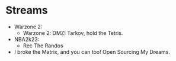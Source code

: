 # Streams 
- Warzone 2:
	- Warzone 2: DMZ! Tarkov, hold the Tetris.
- NBA2k23:
	- Rec The Randos
- I broke the Matrix, and you can too! Open Sourcing My Dreams.